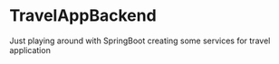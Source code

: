 # TravelAppBackend

Just playing around with SpringBoot creating some services for travel application
